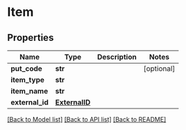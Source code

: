 # Item

## Properties
Name | Type | Description | Notes
------------ | ------------- | ------------- | -------------
**put_code** | **str** |  | [optional] 
**item_type** | **str** |  | 
**item_name** | **str** |  | 
**external_id** | [**ExternalID**](ExternalID.md) |  | 

[[Back to Model list]](../README.md#documentation-for-models) [[Back to API list]](../README.md#documentation-for-api-endpoints) [[Back to README]](../README.md)


